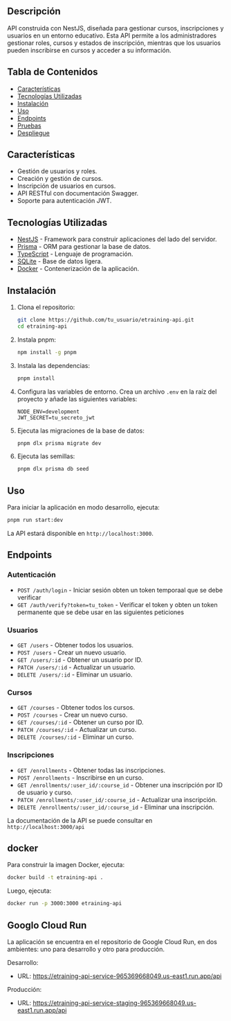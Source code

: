 ## Descripción

API construida con NestJS, diseñada para gestionar cursos, inscripciones y usuarios en un entorno educativo. Esta API permite a los administradores gestionar roles, cursos y estados de inscripción, mientras que los usuarios pueden inscribirse en cursos y acceder a su información.

## Tabla de Contenidos

- [Características](#características)
- [Tecnologías Utilizadas](#tecnologías-utilizadas)
- [Instalación](#instalación)
- [Uso](#uso)
- [Endpoints](#endpoints)
- [Pruebas](#pruebas)
- [Despliegue](#despliegue)

## Características

- Gestión de usuarios y roles.
- Creación y gestión de cursos.
- Inscripción de usuarios en cursos.
- API RESTful con documentación Swagger.
- Soporte para autenticación JWT.

## Tecnologías Utilizadas

- [NestJS](https://nestjs.com/) - Framework para construir aplicaciones del lado del servidor.
- [Prisma](https://www.prisma.io/) - ORM para gestionar la base de datos.
- [TypeScript](https://www.typescriptlang.org/) - Lenguaje de programación.
- [SQLite](https://www.sqlite.org/index.html) - Base de datos ligera.
- [Docker](https://www.docker.com/) - Contenerización de la aplicación.

## Instalación

1. Clona el repositorio:

   ```bash
   git clone https://github.com/tu_usuario/etraining-api.git
   cd etraining-api
   ```

2. Instala pnpm:

   ```bash
   npm install -g pnpm
   ```

3. Instala las dependencias:

   ```bash
   pnpm install
   ```

4. Configura las variables de entorno. Crea un archivo `.env` en la raíz del proyecto y añade las siguientes variables:

   ```env
   NODE_ENV=development
   JWT_SECRET=tu_secreto_jwt
   ```

5. Ejecuta las migraciones de la base de datos:

   ```bash
   pnpm dlx prisma migrate dev
   ```

6. Ejecuta las semillas:

   ```bash
   pnpm dlx prisma db seed
   ```

## Uso

Para iniciar la aplicación en modo desarrollo, ejecuta:

```bash
pnpm run start:dev
```

La API estará disponible en `http://localhost:3000`.

## Endpoints

### Autenticación

- `POST /auth/login` - Iniciar sesión obten un token temporaal que se debe verificar
- `GET /auth/verify?token=tu_token` - Verificar el token y obten un token permanente que se debe usar en las siguientes peticiones

### Usuarios

- `GET /users` - Obtener todos los usuarios.
- `POST /users` - Crear un nuevo usuario.
- `GET /users/:id` - Obtener un usuario por ID.
- `PATCH /users/:id` - Actualizar un usuario.
- `DELETE /users/:id` - Eliminar un usuario.

### Cursos

- `GET /courses` - Obtener todos los cursos.
- `POST /courses` - Crear un nuevo curso.
- `GET /courses/:id` - Obtener un curso por ID.
- `PATCH /courses/:id` - Actualizar un curso.
- `DELETE /courses/:id` - Eliminar un curso.

### Inscripciones

- `GET /enrollments` - Obtener todas las inscripciones.
- `POST /enrollments` - Inscribirse en un curso.
- `GET /enrollments/:user_id/:course_id` - Obtener una inscripción por ID de usuario y curso.
- `PATCH /enrollments/:user_id/:course_id` - Actualizar una inscripción.
- `DELETE /enrollments/:user_id/:course_id` - Eliminar una inscripción.

La documentación de la API se puede consultar en `http://localhost:3000/api`


## docker

Para construir la imagen Docker, ejecuta:

```bash
docker build -t etraining-api .
```

Luego, ejecuta:

```bash
docker run -p 3000:3000 etraining-api
```
## Googlo Cloud Run

La aplicación se encuentra en el repositorio de Google Cloud Run, en dos ambientes: uno para desarrollo y otro para producción.

Desarrollo:
  - URL: https://etraining-api-service-965369668049.us-east1.run.app/api

Producción:
  - URL: https://etraining-api-service-staging-965369668049.us-east1.run.app/api
